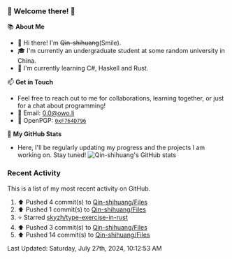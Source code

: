 ### 🌟 Welcome there! 🌟

📚 **About Me**
- 👋 Hi there! I'm ~~Qin-shihuang~~(Smile).
- 🎓 I'm currently an undergraduate student at some random university in China.
- 🌱 I'm currently learning C#, Haskell and Rust.

📫 **Get in Touch**
- Feel free to reach out to me for collaborations, learning together, or just for a chat about programming!
- 📩 Email: 0.0@owo.li
- 🔑 OpenPGP: [`0xF764D796`](https://keys.openpgp.org/vks/v1/by-fingerprint/99D5AF94A1585E16E14895EFBF6C0BF4F764D796)


📝 **My GitHub Stats**
- Here, I'll be regularly updating my progress and the projects I am working on. Stay tuned!
![Qin-shihuang's GitHub stats](https://github-readme-stats.vercel.app/api?username=Qin-shihuang&show_icons=true)

### Recent Activity

This is a list of my most recent activity on GitHub.

<!--RECENT_ACTIVITY:start-->
1. ⬆️ Pushed 4 commit(s) to [Qin-shihuang/Files](https://github.com/Qin-shihuang/Files)<br>
2. ⬆️ Pushed 1 commit(s) to [Qin-shihuang/Files](https://github.com/Qin-shihuang/Files)<br>
3. ⭐ Starred [skyzh/type-exercise-in-rust](https://github.com/skyzh/type-exercise-in-rust)<br>
4. ⬆️ Pushed 3 commit(s) to [Qin-shihuang/Files](https://github.com/Qin-shihuang/Files)<br>
5. ⬆️ Pushed 14 commit(s) to [Qin-shihuang/Files](https://github.com/Qin-shihuang/Files)<br>
<!--RECENT_ACTIVITY:end-->

<!--RECENT_ACTIVITY:last_update-->
Last Updated: Saturday, July 27th, 2024, 10:12:53 AM
<!--RECENT_ACTIVITY:last_update_end-->
